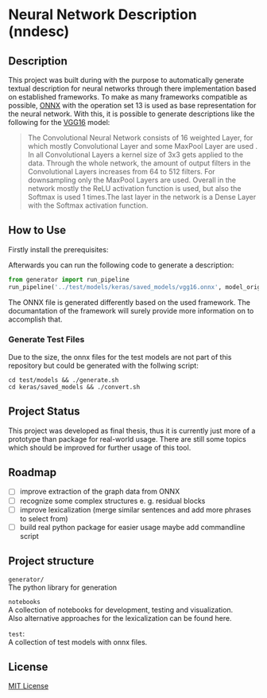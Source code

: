 # Neural Network Description (nndesc)

## Description
This project was built during with the purpose to automatically generate textual description for neural networks through there implementation based on established frameworks.
To make as many frameworks compatible as possible, [ONNX](https://github.com/onnx/onnx) with the operation set 13 is used as base representation for the neural network. 
With this, it is possible to generate descriptions like the following for the [VGG16](https://keras.io/api/applications/vgg/) model:

> The Convolutional Neural Network consists of 16 weighted Layer, for which mostly Convolutional Layer and some MaxPool Layer are used . In all Convolutional Layers a kernel size of 3x3 gets applied to the data. Through the whole network, the amount of output filters in the Convolutional Layers increases from 64 to 512 filters. For downsampling only the MaxPool Layers are used. Overall in the network mostly the ReLU activation function is used, but also the Softmax is used 1 times.The last layer in the network is a Dense Layer with the Softmax activation function.

## How to Use
Firstly install the prerequisites:

Afterwards you can run the following code to generate a description:
```python
from generator import run_pipeline
run_pipeline('../test/models/keras/saved_models/vgg16.onnx', model_origin='keras')
```

The ONNX file is generated differently based on the used framework. The documantation of the framework will surely provide more information on to accomplish that.

### Generate Test Files
Due to the size, the onnx files for the test models are not part of this repository but could be generated with the follwing script:
```commandline
cd test/models && ./generate.sh
cd keras/saved_models && ./convert.sh
```

## Project Status
This project was developed as final thesis, thus it is currently just more of a prototype than package for real-world usage. 
There are still some topics which should be improved for further usage of this tool.

## Roadmap
- [ ] improve extraction of the graph data from ONNX
- [ ] recognize some complex structures e. g. residual blocks
- [ ] improve lexicalization (merge similar sentences and add more phrases to select from)
- [ ] build real python package for easier usage maybe add commandline script

## Project structure
`generator/` <br>
The python library for generation

`notebooks` <br>
A collection of notebooks for development, testing and visualization.<br>
Also alternative approaches for the lexicalization can be found here.

`test`: <br>
A collection of test models with onnx files.

## License
[MIT License](LICENSE)
